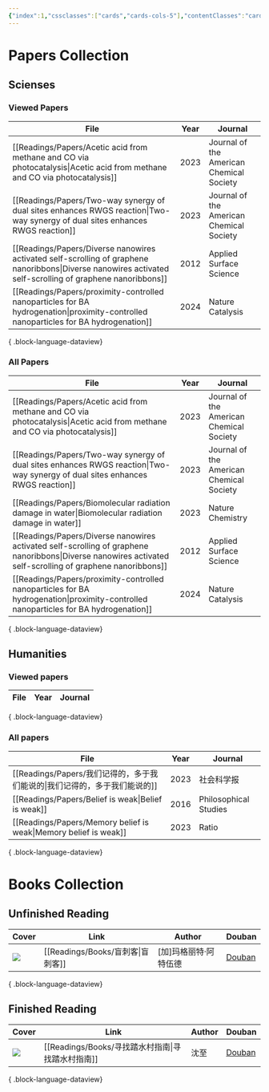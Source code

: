 ```yaml
---
{"index":1,"cssclasses":["cards","cards-cols-5"],"contentClasses":"cards cards-reading","cover":"https://cdn.freezing.cool/images/card-cover-1.png","dg-publish":true,"noteIcon":5,"date":"2023-08-25T23:56","update":"2024-02-17T15:34","permalink":"/navigation/readings-collection/","dgPassFrontmatter":true,"created":"2023-08-25T23:56","updated":"2024-02-17T15:34"}
---
```


# Papers Collection

## Scienses
### Viewed Papers
| File                                                                                                                                                          | Year | Journal                                  |
| ------------------------------------------------------------------------------------------------------------------------------------------------------------- | ---- | ---------------------------------------- |
| [[Readings/Papers/Acetic acid from methane and CO via photocatalysis\|Acetic acid from methane and CO via photocatalysis]]                                 | 2023 | Journal of the American Chemical Society |
| [[Readings/Papers/Two-way synergy of dual sites enhances RWGS reaction\|Two-way synergy of dual sites enhances RWGS reaction]]                             | 2023 | Journal of the American Chemical Society |
| [[Readings/Papers/Diverse nanowires activated self-scrolling of graphene nanoribbons\|Diverse nanowires activated self-scrolling of graphene nanoribbons]] | 2012 | Applied Surface Science                  |
| [[Readings/Papers/proximity-controlled nanoparticles for BA hydrogenation\|proximity-controlled nanoparticles for BA hydrogenation]]                       | 2024 | Nature Catalysis                         |

{ .block-language-dataview}

### All Papers
| File                                                                                                                                                          | Year | Journal                                  |
| ------------------------------------------------------------------------------------------------------------------------------------------------------------- | ---- | ---------------------------------------- |
| [[Readings/Papers/Acetic acid from methane and CO via photocatalysis\|Acetic acid from methane and CO via photocatalysis]]                                 | 2023 | Journal of the American Chemical Society |
| [[Readings/Papers/Two-way synergy of dual sites enhances RWGS reaction\|Two-way synergy of dual sites enhances RWGS reaction]]                             | 2023 | Journal of the American Chemical Society |
| [[Readings/Papers/Biomolecular radiation damage in water\|Biomolecular radiation damage in water]]                                                         | 2023 | Nature Chemistry                         |
| [[Readings/Papers/Diverse nanowires activated self-scrolling of graphene nanoribbons\|Diverse nanowires activated self-scrolling of graphene nanoribbons]] | 2012 | Applied Surface Science                  |
| [[Readings/Papers/proximity-controlled nanoparticles for BA hydrogenation\|proximity-controlled nanoparticles for BA hydrogenation]]                       | 2024 | Nature Catalysis                         |

{ .block-language-dataview}

## Humanities
### Viewed papers
| File | Year | Journal |
| ---- | ---- | ------- |

{ .block-language-dataview}

### All papers
| File                                                                | Year | Journal               |
| ------------------------------------------------------------------- | ---- | --------------------- |
| [[Readings/Papers/我们记得的，多于我们能说的\|我们记得的，多于我们能说的]]                 | 2023 | 社会科学报                 |
| [[Readings/Papers/Belief is weak\|Belief is weak]]               | 2016 | Philosophical Studies |
| [[Readings/Papers/Memory belief is weak\|Memory belief is weak]] | 2023 | Ratio                 |

{ .block-language-dataview}

# Books Collection

## Unfinished Reading
| Cover                                                     | Link                           | Author       | Douban                                              |
| --------------------------------------------------------- | ------------------------------ | ------------ | --------------------------------------------------- |
| ![](https://cdn.freezing.cool/images/202402171426022.jpg) | [[Readings/Books/盲刺客\|盲刺客]] | [加]玛格丽特·阿特伍德 | [Douban](https://book.douban.com/subject/26748179/) |

{ .block-language-dataview}

## Finished Reading
| Cover                                                     | Link                                   | Author | Douban                                              |
| --------------------------------------------------------- | -------------------------------------- | ------ | --------------------------------------------------- |
| ![](https://cdn.freezing.cool/images/202402171426515.jpg) | [[Readings/Books/寻找踏水村指南\|寻找踏水村指南]] | 沈至     | [Douban](https://book.douban.com/subject/36527880/) |

{ .block-language-dataview}
